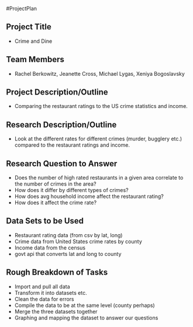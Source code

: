 #ProjectPlan

## Project Title
* Crime and Dine

## Team Members
* Rachel Berkowitz, Jeanette Cross, Michael Lygas, Xeniya Bogoslavsky

## Project Description/Outline
* Comparing the restaurant ratings to the US crime statistics and income.

## Research Description/Outline
* Look at the different rates for different crimes (murder, bugglery etc.) compared to the restaurant ratings and income.

## Research Question to Answer
* Does the number of high rated restaurants in a given area correlate to the  number of crimes in the area?
* How does it differ by different types of crimes?
* How does avg household income affect the restaurant rating?
* How does it affect the crime rate?

## Data Sets to be Used
* Restaurant rating data (from csv by lat, long)
* Crime data from United States crime rates by county
* Income data from the census
* govt api that converts lat and long to county

## Rough Breakdown of Tasks
* Import and pull all data
* Transform it into datasets etc.
* Clean the data for errors
* Compile the data to be at the same level (county perhaps)
* Merge the three datasets together
* Graphing and mapping the dataset to answer our questions